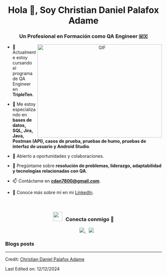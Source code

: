<h1 align="center">Hola 👋, Soy Christian Daniel Palafox Adame</h1>
<h3 align="center">Un Profesional en Formación como QA Engineer &#127474;&#127485;</h3>

<a target="_blank" align="center">
  <img align="right" top="500" height="300" width="400" alt="GIF" src="https://media.giphy.com/media/SWoSkN6DxTszqIKEqv/giphy.gif">
</a>

- 🔭 Actualmente estoy cursando el programa de QA Engineer en **TripleTen**.

- 🌱 Me estoy especializando en **bases de datos, SQL, Jira, Java, Postman (API), casos de prueba, pruebas de humo, pruebas de interfaz de usuario y Android Studio**.

- 🤝 Abierto a oportunidades y colaboraciones.

- 💬 Pregúntame sobre **resolución de problemas, liderazgo, adaptabilidad y tecnologías relacionadas con QA**.

- 📫 Contáctame en **cdan7800@gmail.com**.

- 📄 Conoce más sobre mí en mi [LinkedIn](https://www.linkedin.com/in/christian-daniel-palafox-adame-105687327).
<br/>
<h3 align="center"> <img src="https://media.giphy.com/media/iY8CRBdQXODJSCERIr/giphy.gif" width="30" height="30" style="margin-right: 10px;">Conecta conmigo 🤝 </h3>

<p align="center">
 <div align="center" class="icons-social" style="margin-left: 10px;">
    <a style="margin-left: 10px;" target="_blank" href="https://www.linkedin.com/in/christian-daniel-palafox-adame-105687327/">
      <img src="https://img.icons8.com/doodle/40/000000/linkedin--v2.png">
    </a>
    <a style="margin-left: 10px;" target="_blank" href="https://github.com/Christian10D">
      <img src="https://img.icons8.com/doodle/40/000000/github--v1.png">
    </a>
  </div>
</p>

### Blogs posts
<!-- BLOG-POST-LIST:START -->
<!-- No blog posts por ahora -->
<!-- BLOG-POST-LIST:END -->

---

Credit: [Christian Daniel Palafox Adame](https://github.com/Christian10D)

Last Edited on: 12/12/2024

